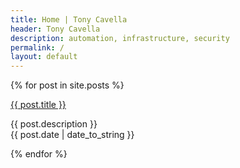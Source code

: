 ```yaml
---
title: Home | Tony Cavella
header: Tony Cavella
description: automation, infrastructure, security
permalink: /
layout: default
---
```


{% for post in site.posts %}
  <p><a href="{{ post.url }}">{{ post.title }}</a><br>
  <p>{{ post.description }}<br>
  {{ post.date | date_to_string }}</p>
{% endfor %}